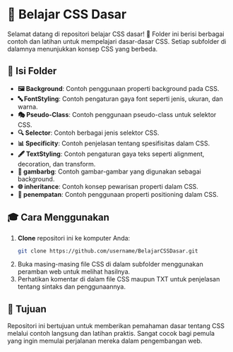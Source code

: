 # 🎨 Belajar CSS Dasar

Selamat datang di repositori belajar CSS dasar! 🌟 Folder ini berisi berbagai contoh dan latihan untuk mempelajari dasar-dasar CSS. Setiap subfolder di dalamnya menunjukkan konsep CSS yang berbeda.

## 📂 Isi Folder

- **🖼️ Background**: Contoh penggunaan properti background pada CSS.
- **🔤 FontStyling**: Contoh pengaturan gaya font seperti jenis, ukuran, dan warna.
- **🎭 Pseudo-Class**: Contoh penggunaan pseudo-class untuk selektor CSS.
- **🔍 Selector**: Contoh berbagai jenis selektor CSS.
- **📊 Specificity**: Contoh penjelasan tentang spesifisitas dalam CSS.
- **🖋️ TextStyling**: Contoh pengaturan gaya teks seperti alignment, decoration, dan transform.
- **🌅 gambarbg**: Contoh gambar-gambar yang digunakan sebagai background.
- **🌐 inheritance**: Contoh konsep pewarisan properti dalam CSS.
- **📐 penempatan**: Contoh penggunaan properti positioning dalam CSS.

## 🎓 Cara Menggunakan

1. **Clone** repositori ini ke komputer Anda:
   ```bash
   git clone https://github.com/username/BelajarCSSDasar.git
2. Buka masing-masing file CSS di dalam subfolder menggunakan peramban web untuk melihat hasilnya.
3. Perhatikan komentar di dalam file CSS maupun TXT untuk penjelasan tentang sintaks dan penggunaannya.
## 🎯 Tujuan
Repositori ini bertujuan untuk memberikan pemahaman dasar tentang CSS melalui contoh langsung dan latihan praktis. Sangat cocok bagi pemula yang ingin memulai perjalanan mereka dalam pengembangan web.
